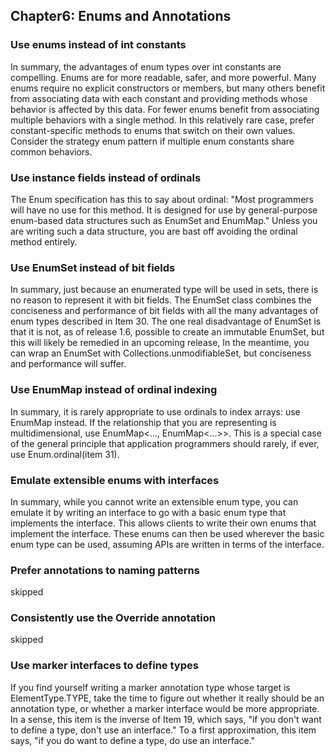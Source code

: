 ## Chapter6: Enums and Annotations

### Use enums instead of int constants
In summary, the advantages of enum types over int constants are compelling. Enums are for more readable, safer, and more powerful. Many enums require no explicit constructors or members, but many others benefit from associating data with each constant and providing methods whose behavior is affected by this data. For fewer enums benefit from associating multiple behaviors with a single method. In this relatively rare case, prefer constant-specific methods to enums that switch on their own values. Consider the strategy enum pattern if multiple enum constants share common behaviors.

### Use instance fields instead of ordinals
The Enum specification has this to say about ordinal: "Most programmers will have no use for this method. It is designed for use by general-purpose enum-based data structures such as EnumSet and EnumMap." Unless you are writing such a data structure, you are bast off avoiding the ordinal method entirely.

### Use EnumSet instead of bit fields
In summary, just because an enumerated type will be used in sets, there is no reason to represent it with bit fields. The EnumSet class combines the conciseness and performance of bit fields with all the many advantages of enum types described in Item 30. The one real disadvantage of EnumSet is that it is not, as of release 1.6, possible to create an immutable EnumSet, but this will likely be remedied in an upcoming release, In the meantime, you can wrap an EnumSet with Collections.unmodifiableSet, but conciseness and performance will suffer.

### Use EnumMap instead of ordinal indexing
In summary, it is rarely appropriate to use ordinals to index arrays: use EnumMap instead. If the relationship that you are representing is multidimensional, use EnumMap<..., EnumMap<...>>. This is a special case of the general principle that application programmers should rarely, if ever, use Enum.ordinal(item 31).

### Emulate extensible enums with interfaces
In summary, while you cannot write an extensible enum type, you can emulate it by writing an interface to go with a basic enum type that implements the interface. This allows clients to write their own enums that implement the interface. These enums can then be used wherever the basic enum type can be used, assuming APIs are written in terms of the interface.

### Prefer annotations to naming patterns
skipped

### Consistently use the Override annotation
skipped

### Use marker interfaces to define types
If you find yourself writing a marker annotation type whose target is ElementType.TYPE, take the time to figure out whether it really should be an annotation type, or whether a marker interface would be more appropriate.
In a sense, this item is the inverse of Item 19, which says, "if you don't want to define a type, don't use an interface." To a first approximation, this item says, "if you do want to define a type, do use an interface."


